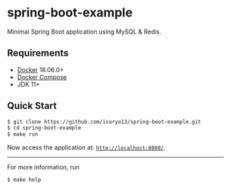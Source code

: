 # spring-boot-example

Minimal Spring Boot application using MySQL & Redis.

## Requirements

- [Docker](https://www.docker.com/) 18.06.0+
- [Docker Compose](https://docs.docker.com/compose/)
- JDK 11+

## Quick Start

```bash
$ git clone https://github.com/isaryo13/spring-boot-example.git
$ cd spring-boot-example
$ make run
```

Now access the application at: [`http://localhost:8080/`](http://localhost:8080/).

---

For more information, run
```bash
$ make help
```
